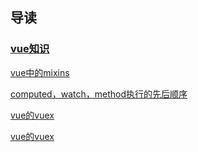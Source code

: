 ## 导读
### [vue知识](/Component/vue/)
[vue中的mixins](Component/vue/mixins.md)

[computed，watch，method执行的先后顺序](Component/vue/vueparoblem.md)

[vue的vuex](Component/vue/vuex.md)

[vue的vuex](Component/vue/vuex.md)